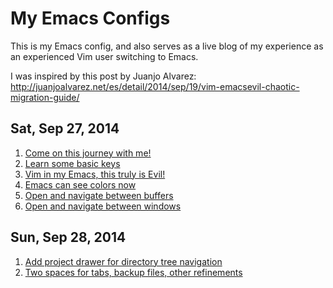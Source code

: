# My Emacs Configs

This is my Emacs config, and also serves as a live blog of my experience as an experienced Vim user switching to Emacs.

I was inspired by this post by Juanjo Alvarez: http://juanjoalvarez.net/es/detail/2014/sep/19/vim-emacsevil-chaotic-migration-guide/

## Sat, Sep 27, 2014

1. [Come on this journey with me!](https://github.com/seven1m/.emacs.d/commit/2f1b568baabc75ab664713a3bd78b931c029a6ac)
2. [Learn some basic keys](https://github.com/seven1m/.emacs.d/commit/f5a2f66bf2028572c5f2717b7cc4ed2e5f04fe7c)
3. [Vim in my Emacs, this truly is Evil!](https://github.com/seven1m/.emacs.d/commit/3f879be5ef5aeb0895ac654913073e4438c8628a)
4. [Emacs can see colors now](https://github.com/seven1m/.emacs.d/commit/d94b51df412581950dfabdf3e47e5ec09bc68c8e)
5. [Open and navigate between buffers](https://github.com/seven1m/.emacs.d/commit/5bf24c29f7a29cea368da035b721e84a96244b94)
6. [Open and navigate between windows](https://github.com/seven1m/.emacs.d/commit/90aff292f68ae5547d0495e9a233e99b23020f5e)

## Sun, Sep 28, 2014

1. [Add project drawer for directory tree navigation](https://github.com/seven1m/.emacs.d/commit/f5528f4e90a92293c6a66bc74c285905d0403d56)
2. [Two spaces for tabs, backup files, other refinements](https://github.com/seven1m/.emacs.d/commit/b10a4d0308f7814e82e0e101b732395da254e070)